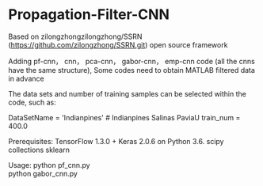 # Propagation-Filter-CNN
Based on zilongzhongzilongzhong/SSRN (https://github.com/zilongzhong/SSRN.git) open source framework

Adding pf-cnn， cnn， pca-cnn， gabor-cnn， emp-cnn code (all the cnns have the same structure), Some codes need to obtain MATLAB filtered data in advance


The data sets and  number of training samples can be selected within the code, such as:

DataSetName = 'Indianpines'  # Indianpines  Salinas  PaviaU
train_num = 400.0


Prerequisites:
TensorFlow 1.3.0 + Keras 2.0.6 on Python 3.6.
scipy
collections
sklearn

Usage:
python pf_cnn.py     
python gabor_cnn.py
